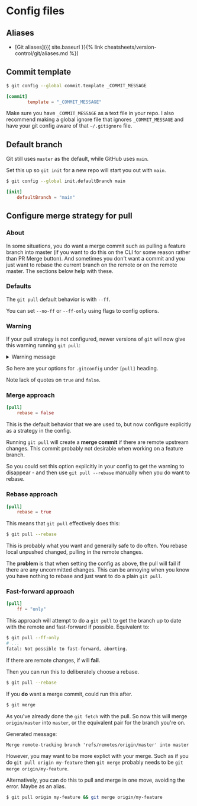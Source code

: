 # Config files


## Aliases

- [Git aliases]({{ site.baseurl }}{% link cheatsheets/version-control/git/aliases.md %})



## Commit template

```sh
$ git config --global commit.template _COMMIT_MESSAGE
```

```toml
[commit]
        template = "_COMMIT_MESSAGE"
```

Make sure you have `_COMMIT_MESSAGE` as a text file in your repo. I also recommend making a global ignore file that ignores `_COMMIT_MESSAGE` and have your git config aware of that `~/.gitignore` file.


## Default branch

Git still uses `master` as the default, while GitHub uses `main`.

Set this up so `git init` for a new repo will start you out with `main`.

```sh
$ git config --global init.defaultBranch main
```

```toml
[init]
	defaultBranch = "main"
```


## Configure merge strategy for pull

### About

In some situations, you do want a merge commit such as pulling a feature branch into master (if you want to do this on the CLI for some reason rather than PR  Merge button). And sometimes you don't want a commit and you just want to rebase the current branch on the remote or on the remote master. The sections below help with these.

### Defaults

The `git pull` default behavior is with `--ff`.

You can set `--no-ff` or `--ff-only` using flags to config options.

### Warning

If your pull strategy is not configured, newer versions of `git` will now give this warning running `git pull`:

<details>
<summary>Warning message</summary>

    warning: Pulling without specifying how to reconcile divergent branches is
    discouraged. You can squelch this message by running one of the following
    commands sometime before your next pull:

        git config pull.rebase false  # merge (the default strategy)
        git config pull.rebase true   # rebase
        git config pull.ff only       # fast-forward only

    You can replace "git config" with "git config --global" to set a default
    preference for all repositories. You can also pass --rebase, --no-rebase,
    or --ff-only on the command line to override the configured default per
    invocation.

</details>

So here are your options for `.gitconfig` under `[pull]` heading.

Note lack of quotes on `true` and `false`.

### Merge approach

```toml
[pull]
    rebase = false
```

This is the default behavior that we are used to, but now configure explicitly as a strategy in the config.

Running `git pull` will create a **merge commit** if there are remote upstream changes. This commit probably not desirable when working on a feature branch.

So you could set this option explicitly in your config to get the warning to disappear - and then use `git pull --rebase` manually when you do want to rebase.

### Rebase approach

```toml
[pull]
    rebase = true
```

This means that `git pull` effectively does this:

```sh
$ git pull --rebase
```

This is probably what you want and generally safe to do often. You rebase local unpushed changed, pulling in the remote changes.

The **problem** is that when setting the config as above, the pull will fail if there are any uncommitted changes. This can be annoying when you know you have nothing to rebase and just want to do a plain `git pull`.

### Fast-forward approach

```toml
[pull]
    ff = "only"
```

This approach will attempt to do a `git pull` to get the branch up to date with the remote and fast-forward if possible. Equivalent to:

```sh
$ git pull --ff-only
# ...
fatal: Not possible to fast-forward, aborting.
```

If there are remote changes, if will **fail**.

Then you can run this to deliberately choose a rebase.

```sh
$ git pull --rebase
```

If you **do** want a merge commit, could run this after.

```sh
$ git merge
```

As you've already done the `git fetch` with the pull. So now this will merge `origin/master` into `master`, or the equivalent pair for the branch you're on.

Generated message:

```
Merge remote-tracking branch 'refs/remotes/origin/master' into master
```

However, you may want to be more explict with your merge. Such as if you do `git pull origin my-feature` then `git merge` probably needs to be `git merge origin/my-feature`.

Alternatively, you can do this to pull and merge in one move, avoiding the error. Maybe as an alias.

```sh
$ git pull origin my-feature && git merge origin/my-feature
```
